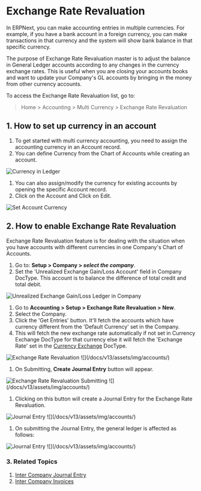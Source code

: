 <!-- add-breadcrumbs -->
# Exchange Rate Revaluation

In ERPNext, you can make accounting entries in multiple currencies. For example, if you have a bank account in a foreign currency, you can make transactions in that currency and the system will show bank balance in that specific currency.

The purpose of Exchange Rate Revaluation master is to adjust the balance in General Ledger accounts according to any changes in the currency exchange rates. This is useful when you are closing your accounts books and want to update your Company's GL accounts by bringing in the money from other currency accounts.

To access the Exchange Rate Revaluation list, go to:
> Home > Accounting > Multi Currency > Exchange Rate Revaluation

## 1. How to set up currency in an account

1. To get started with multi currency accounting, you need to assign the accounting currency in an Account record.
1. You can define Currency from the Chart of Accounts while creating an account.

 ![Currency in Ledger](/docs/v13/assets/img/accounts/currency-in-ledger.png)

1. You can also assign/modify the currency for existing accounts by opening the specific Account record.
1. Click on the Account and Click on Edit.

 ![Set Account Currency](/docs/v13/assets/img/accounts/update-currency-in-ledger.png)

## 2. How to enable Exchange Rate Revaluation

Exchange Rate Revaluation feature is for dealing with the situation when you have accounts with different currencies in one Company's Chart of Accounts.

1. Go to: **Setup > Company > *select the company***.
1. Set the 'Unrealized Exchange Gain/Loss Account' field in Company DocType. This account is to balance the difference of total credit and total debit.

 ![Unrealized Exchange Gain/Loss Ledger in Company](/docs/v13/assets/img/accounts/unrealized-exchange-gain-loss-ledger-in-company.png)

1. Go to **Accounting > Setup > Exchange Rate Revaluation > New**.
1. Select the Company.
1. Click the 'Get Entries' button. It'll fetch the accounts which have currency different from the 'Default Currency' set in the Company.
1. This will fetch the new exchange rate automatically if not set in Currency Exchange DocType for that currency else it will fetch the 'Exchange Rate' set in the [Currency Exchange](/docs/v13/user/manual/en/accounts/currency-exchange) DocType.
 <img class="screenshot" alt="Exchange Rate Revaluation"   src="{{docs_base_url}}/v13/assets/img/accounts/exchange-rate-revaluation.png">
 ![](/docs/v13/assets/img/accounts/)


1. On Submitting, **Create Journal Entry** button will appear.
<img class="screenshot" alt="Exchange Rate Revaluation Submitting"    src="{{docs_base_url}}/v13/assets/img/accounts/exchange-rate-revaluation-submit.png">
![](/docs/v13/assets/img/accounts/)


1. Clicking on this button will create a Journal Entry for the Exchange Rate Revaluation.
<img class="screenshot" alt="Journal Entry"   src="{{docs_base_url}}/v13/assets/img/accounts/journal-entry-exchange.png">
![](/docs/v13/assets/img/accounts/)


1. On submitting the Journal Entry, the general ledger is affected as follows:
<img class="screenshot" alt="Journal Entry"   src="{{docs_base_url}}/v13/assets/img/accounts/journal-entry-exchange-submit.png">
![](/docs/v13/assets/img/accounts/)


### 3. Related Topics
1. [Inter Company Journal Entry](/docs/v13/user/manual/en/accounts/inter-company-journal-entry)
1. [Inter Company Invoices](/docs/v13/user/manual/en/accounts/inter-company-invoices)
